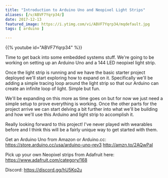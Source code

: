 ```yaml
---
title: "Introduction to Arduino Uno and Neopixel Light Strips"
aliases: [/v/ABVF7Yqrp34/]
date: 2017-12-13
featured_image: https://i.ytimg.com/vi/ABVF7Yqrp34/mqdefault.jpg
tags: [ arduino ]

---
```


{{% youtube id="ABVF7Yqrp34" %}}

Time to get back into some embedded systems stuff. We're going to be working on setting up an Arduino Uno and a 144 LED neopixel light strip.

Once the light strip is running and we have the basic starter project deployed we'll start exploring how to expand on it. Specifically we'll be adding a simple tracing loop around the light strip so that our Arduino can create an infinite loop of light. Simple but fun.

We'll be expanding on this more as time goes on but for now we just need a simple setup to prove everything is working. Once the other parts for the project arrive we can start delving a bit further into what we'll be building and how we'll use this Arduino and light strip to accomplish it.

Really looking forward to this project! I've never played with wearables before and I think this will be a fairly unique way to get started with them.

Get an Arduino Uno from Amazon or Arduino.cc:
https://store.arduino.cc/usa/arduino-uno-rev3
http://amzn.to/2AQwPaI

Pick up your own Neopixel strips from Adafruit here: https://www.adafruit.com/category/168

Discord: https://discord.gg/hU5Kq2u